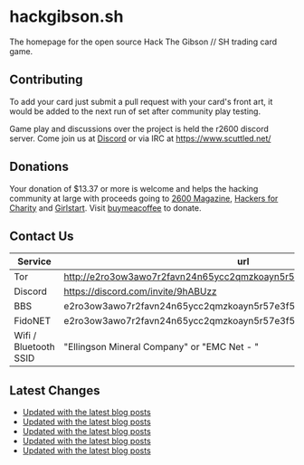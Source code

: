 # hackgibson.sh
The homepage for the open source Hack The Gibson // SH trading card game.


## Contributing

To add your card just submit a pull request with your card's front art, it would be added to the next run of set after community play testing.

Game play and discussions over the project is held the r2600 discord server. Come join us at [Discord](https://discord.com/invite/9hABUzz) or via IRC at https://www.scuttled.net/


## Donations

Your donation of $13.37 or more is welcome and helps the hacking community at large with proceeds going to [2600 Magazine](https://2600.com/), [Hackers for Charity](https://hackersforcharity.org) and [Girlstart](https://girlstart.org).  Visit [buymeacoffee](https://www.buymeacoffee.com/hackgibson.sh) to donate.


## Contact Us

Service | url
-|-
Tor | http://e2ro3ow3awo7r2favn24n65ycc2qmzkoayn5r57e3f56nvjwdcgg32ad.onion
Discord | https://discord.com/invite/9hABUzz
BBS | e2ro3ow3awo7r2favn24n65ycc2qmzkoayn5r57e3f56nvjwdcgg32ad.onion:23
FidoNET | e2ro3ow3awo7r2favn24n65ycc2qmzkoayn5r57e3f56nvjwdcgg32ad.onion:24554
Wifi / Bluetooth SSID | "Ellingson Mineral Company" or "EMC Net - <fidonet address>"

## Latest Changes
<!-- BLOG-POST-LIST:START -->
- [Updated with the latest blog posts](https://github.com/DFW2600/hackgibson.sh/commit/23e840cb17c931196c2c2bc5e7f46c457cf0779f)
- [Updated with the latest blog posts](https://github.com/DFW2600/hackgibson.sh/commit/307d6a1eb8ce3c2c31ac036e4bdf653c5d259733)
- [Updated with the latest blog posts](https://github.com/DFW2600/hackgibson.sh/commit/8951432f3faa3a126e371159652e0d31c050b089)
- [Updated with the latest blog posts](https://github.com/DFW2600/hackgibson.sh/commit/295754f5ae0db735bc27b2de79078323f7313d43)
- [Updated with the latest blog posts](https://github.com/DFW2600/hackgibson.sh/commit/aeac68f134e6f25cce96b5dbaf49d730f6eb411a)
<!-- BLOG-POST-LIST:END -->
